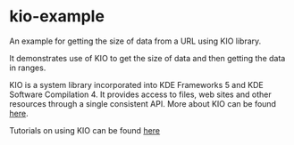 # kio-example
An example for getting the size of data from a  URL using KIO library.

It demonstrates use of KIO to get the size of data and then getting the data in ranges.

KIO is a system library incorporated into KDE Frameworks 5 and KDE Software Compilation 4. It provides access to files, web sites and other resources through a single consistent API. More about KIO can be found [here](https://en.wikipedia.org/wiki/KIO).

Tutorials on using KIO can be found [here](https://api.kde.org/frameworks/kio/html/index.html)
